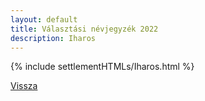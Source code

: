 ```yaml
---
layout: default
title: Választási névjegyzék 2022
description: Iharos
---
```


{% include settlementHTMLs/Iharos.html %}

[Vissza](./)